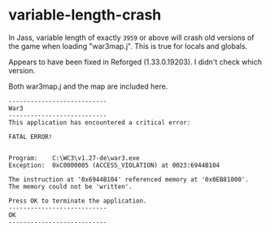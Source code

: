 # variable-length-crash

In Jass, variable length of exactly `3959` or above will crash old versions of the game when loading "war3map.j". This is true for locals and globals.

Appears to have been fixed in Reforged (1.33.0.19203). I didn't check which version.

Both war3map.j and the map are included here.

```
---------------------------
War3
---------------------------
This application has encountered a critical error:

FATAL ERROR!


Program:	C:\WC3\v1.27-de\war3.exe
Exception:	0xC0000005 (ACCESS_VIOLATION) at 0023:6944B104

The instruction at '0x6944B104' referenced memory at '0x0EB81000'.
The memory could not be 'written'.

Press OK to terminate the application.
---------------------------
OK   
---------------------------
```